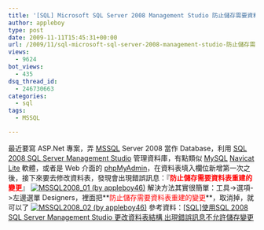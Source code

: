 ```yaml
---
title: '[SQL] Microsoft SQL Server 2008 Management Studio 防止儲存需要資料表重建的變更'
author: appleboy
type: post
date: 2009-11-11T15:45:31+00:00
url: /2009/11/sql-microsoft-sql-server-2008-management-studio-防止儲存需要資料表重建的變更/
views:
  - 9624
bot_views:
  - 435
dsq_thread_id:
  - 246730663
categories:
  - sql
tags:
  - MSSQL

---
```

最近要寫 ASP.Net 專案，弄 [MSSQL][1] Server 2008 當作 Database，利用 [SQL 2008 SQL Server Management Studio][2] 管理資料庫，有點類似 [MySQL][3] [Navicat Lite][4] 軟體，或者是 Web 介面的 [phpMyAdmin][5]，在資料表填入欄位新增第一次之後，接下來要去修改資料表，發現會出現錯誤訊息：『**<span style="color: #ff0000;">防止儲存需要資料表重建的變更</span>**』 [<img src="https://i0.wp.com/farm3.static.flickr.com/2716/4093213252_7dba49bc8d.jpg?resize=455%2C339&#038;ssl=1" title="MSSQL2008_01 (by appleboy46)" alt="MSSQL2008_01 (by appleboy46)" data-recalc-dims="1" />][6] 解決方法其實很簡單：工具->選項->左邊選單 Designers，裡面把**<span style="color: #ff0000;">防止儲存需要資料表重建的變更</span>**，取消掉，就可以了 [<img title="MSSQL2008_02 (by appleboy46)" src="https://i1.wp.com/farm3.static.flickr.com/2743/4093213314_8c537177c1.jpg?resize=500%2C271&#038;ssl=1" alt="MSSQL2008_02 (by appleboy46)" data-recalc-dims="1" />][7] 參考資料：[[SQL]使用SQL 2008 SQL Server Management Studio 更改資料表結構 出現錯誤訊息不允許儲存變更][8]

 [1]: http://www.microsoft.com/taiwan/sql/default.mspx
 [2]: http://msdn.microsoft.com/zh-tw/library/ms174173.aspx
 [3]: http://www.mysql.com/
 [4]: http://www.navicat.com/
 [5]: http://www.phpmyadmin.net/
 [6]: https://www.flickr.com/photos/appleboy/4093213252/ "MSSQL2008_01 (by appleboy46)"
 [7]: https://www.flickr.com/photos/appleboy/4093213314/ "MSSQL2008_02 (by appleboy46)"
 [8]: http://www.dotblogs.com.tw/dotjum/archive/2009/09/11/10572.aspx